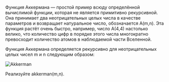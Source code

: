 Функция Аккермана — простой пример всюду определённой вычислимой функции, которая не является примитивно рекурсивной. Она принимает два неотрицательных целых числа в качестве параметров и возвращает натуральное число, обозначается A(m,n). Эта функция растёт очень быстро, например, число A(4,4) настолько велико, что количество цифр в порядке этого числа многократно превосходит количество атомов в наблюдаемой части Вселенной.

Функция Аккермана определяется рекурсивно для неотрицательных целых чисел m и n следующим образом:

![Akkerman](https://wikimedia.org/api/rest_v1/media/math/render/svg/c8c2aa0b20532014ea35c4a09c2380a01b3d1423)

Реализуйте akkerman(m,n).
